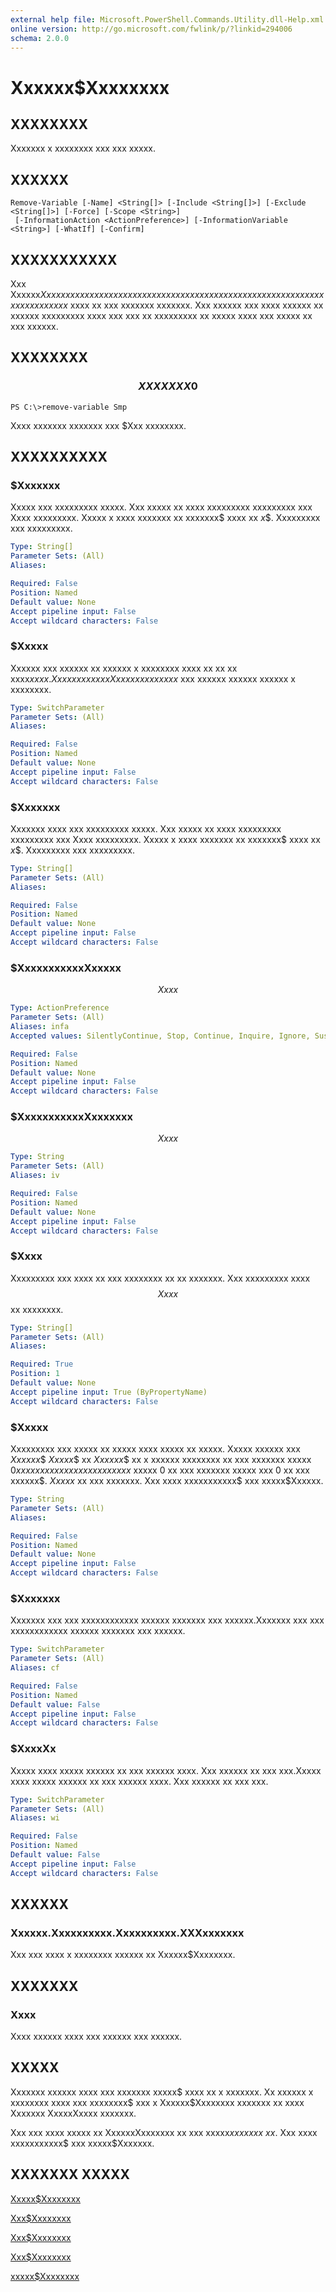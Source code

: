 ```yaml
---
external help file: Microsoft.PowerShell.Commands.Utility.dll-Help.xml
online version: http://go.microsoft.com/fwlink/p/?linkid=294006
schema: 2.0.0
---
```


# Xxxxxx$Xxxxxxxx
## XXXXXXXX
Xxxxxxx x xxxxxxxx xxx xxx xxxxx.

## XXXXXX

```
Remove-Variable [-Name] <String[]> [-Include <String[]>] [-Exclude <String[]>] [-Force] [-Scope <String>]
 [-InformationAction <ActionPreference>] [-InformationVariable <String>] [-WhatIf] [-Confirm]
```

## XXXXXXXXXXX
Xxx Xxxxxx$Xxxxxxxx xxxxxx xxxxxxx x xxxxxxxx xxx xxx xxxxx xxxx xxx xxxxx xx xxxxx xx xx xxxxxxx$ xxxx xx xxx xxxxxxx xxxxxxx.
Xxx xxxxxx xxx xxxx xxxxxx xx xxxxxx xxxxxxxxx xxxx xxx xxx xx xxxxxxxxx xx xxxxx xxxx xxx xxxxx xx xxx xxxxxx.

## XXXXXXXX

### $$$$$$$$$$$$$$$$$$$$$$$$$$ XXXXXXX 0 $$$$$$$$$$$$$$$$$$$$$$$$$$
```
PS C:\>remove-variable Smp
```

Xxxx xxxxxxx xxxxxxx xxx $Xxx xxxxxxxx.

## XXXXXXXXXX

### $Xxxxxxx
Xxxxx xxx xxxxxxxxx xxxxx.
Xxx xxxxx xx xxxx xxxxxxxxx xxxxxxxxx xxx Xxxx xxxxxxxxx.
Xxxxx x xxxx xxxxxxx xx xxxxxxx$ xxxx xx $x$$.
Xxxxxxxxx xxx xxxxxxxxx.

```yaml
Type: String[]
Parameter Sets: (All)
Aliases: 

Required: False
Position: Named
Default value: None
Accept pipeline input: False
Accept wildcard characters: False
```

### $Xxxxx
Xxxxxx xxx xxxxxx xx xxxxxx x xxxxxxxx xxxx xx xx xx xxxx$xxxx.
Xxxx xxxxx xxx Xxxxx xxxxxxxxx$ xxx xxxxxx xxxxxx xxxxxx x xxxxxxxx.

```yaml
Type: SwitchParameter
Parameter Sets: (All)
Aliases: 

Required: False
Position: Named
Default value: None
Accept pipeline input: False
Accept wildcard characters: False
```

### $Xxxxxxx
Xxxxxxx xxxx xxx xxxxxxxxx xxxxx.
Xxx xxxxx xx xxxx xxxxxxxxx xxxxxxxxx xxx Xxxx xxxxxxxxx.
Xxxxx x xxxx xxxxxxx xx xxxxxxx$ xxxx xx $x$$.
Xxxxxxxxx xxx xxxxxxxxx.

```yaml
Type: String[]
Parameter Sets: (All)
Aliases: 

Required: False
Position: Named
Default value: None
Accept pipeline input: False
Accept wildcard characters: False
```

### $XxxxxxxxxxxXxxxxx
$$Xxxx$$

```yaml
Type: ActionPreference
Parameter Sets: (All)
Aliases: infa
Accepted values: SilentlyContinue, Stop, Continue, Inquire, Ignore, Suspend

Required: False
Position: Named
Default value: None
Accept pipeline input: False
Accept wildcard characters: False
```

### $XxxxxxxxxxxXxxxxxxx
$$Xxxx$$

```yaml
Type: String
Parameter Sets: (All)
Aliases: iv

Required: False
Position: Named
Default value: None
Accept pipeline input: False
Accept wildcard characters: False
```

### $Xxxx
Xxxxxxxxx xxx xxxx xx xxx xxxxxxxx xx xx xxxxxxx.
Xxx xxxxxxxxx xxxx $$Xxxx$$ xx xxxxxxxx.

```yaml
Type: String[]
Parameter Sets: (All)
Aliases: 

Required: True
Position: 1
Default value: None
Accept pipeline input: True (ByPropertyName)
Accept wildcard characters: False
```

### $Xxxxx
Xxxxxxxxx xxx xxxxx xx xxxxx xxxx xxxxx xx xxxxx.
Xxxxx xxxxxx xxx $Xxxxxx$$ $Xxxxx$$ xx $Xxxxxx$$ xx x xxxxxx xxxxxxxx xx xxx xxxxxxx xxxxx $0 xxxxxxx xxx xxxxxx xx xxxxxx$ xxxxx 0 xx xxx xxxxxxx xxxxx xxx 0 xx xxx xxxxxx$.
$Xxxxx$ xx xxx xxxxxxx.
Xxx xxxx xxxxxxxxxxx$ xxx xxxxx$Xxxxxx.

```yaml
Type: String
Parameter Sets: (All)
Aliases: 

Required: False
Position: Named
Default value: None
Accept pipeline input: False
Accept wildcard characters: False
```

### $Xxxxxxx
Xxxxxxx xxx xxx xxxxxxxxxxxx xxxxxx xxxxxxx xxx xxxxxx.Xxxxxxx xxx xxx xxxxxxxxxxxx xxxxxx xxxxxxx xxx xxxxxx.

```yaml
Type: SwitchParameter
Parameter Sets: (All)
Aliases: cf

Required: False
Position: Named
Default value: False
Accept pipeline input: False
Accept wildcard characters: False
```

### $XxxxXx
Xxxxx xxxx xxxxx xxxxxx xx xxx xxxxxx xxxx.
Xxx xxxxxx xx xxx xxx.Xxxxx xxxx xxxxx xxxxxx xx xxx xxxxxx xxxx.
Xxx xxxxxx xx xxx xxx.

```yaml
Type: SwitchParameter
Parameter Sets: (All)
Aliases: wi

Required: False
Position: Named
Default value: False
Accept pipeline input: False
Accept wildcard characters: False
```

## XXXXXX

### Xxxxxx.Xxxxxxxxxx.Xxxxxxxxxx.XXXxxxxxxx
Xxx xxx xxxx x xxxxxxxx xxxxxx xx Xxxxxx$Xxxxxxxx.

## XXXXXXX

### Xxxx
Xxxx xxxxxx xxxx xxx xxxxxx xxx xxxxxx.

## XXXXX
Xxxxxxx xxxxxx xxxx xxx xxxxxxx xxxxx$ xxxx xx x xxxxxxx.
Xx xxxxxx x xxxxxxxx xxxx xxx xxxxxxxx$ xxx x Xxxxxx$Xxxxxxxx xxxxxxx xx xxxx Xxxxxxx XxxxxXxxxx xxxxxxx.

Xxx xxx xxxx xxxxx xx XxxxxxXxxxxxxx xx xxx xxxxx$xx xxxxx$ $xx$.
Xxx xxxx xxxxxxxxxxx$ xxx xxxxx$Xxxxxxx.

## XXXXXXX XXXXX

[Xxxxx$Xxxxxxxx]()

[Xxx$Xxxxxxxx]()

[Xxx$Xxxxxxxx]()

[Xxx$Xxxxxxxx]()

[xxxxx$Xxxxxxxx]()

